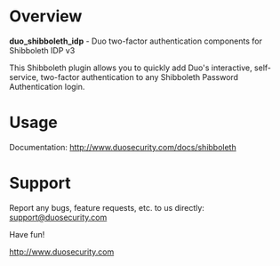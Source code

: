 # Overview

**duo_shibboleth_idp** - Duo two-factor authentication components for Shibboleth IDP v3

This Shibboleth plugin allows you to quickly add Duo's interactive, self-service, two-factor authentication to any Shibboleth Password Authentication login.

# Usage

Documentation: <http://www.duosecurity.com/docs/shibboleth>

# Support

Report any bugs, feature requests, etc. to us directly:
support@duosecurity.com

Have fun!

<http://www.duosecurity.com>
